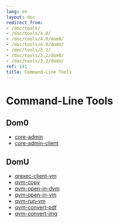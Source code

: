 ```yaml
---
lang: en
layout: doc
redirect_from:
- /doc/tools/
- /doc/tools/4.0/
- /doc/tools/4.0/dom0/
- /doc/tools/4.0/domU/
- /doc/tools/3.2/
- /doc/tools/3.2/dom0/
- /doc/tools/3.2/domU/
ref: 141
title: Command-Line Tools
---
```


Command-Line Tools
==================

Dom0
----

* [core-admin](https://dev.qubes-os.org/projects/core-admin/en/latest/manpages/)
* [core-admin-client](https://dev.qubes-os.org/projects/core-admin-client/en/latest/manpages/)

DomU
----

* [qrexec-client-vm](https://github.com/QubesOS/qubes-core-qrexec/blob/master/agent/qrexec-client-vm.rst)
* [qvm-copy](https://github.com/QubesOS/qubes-core-agent-linux/blob/master/doc/vm-tools/qvm-copy.rst)
* [qvm-open-in-dvm](https://github.com/QubesOS/qubes-core-agent-linux/blob/master/doc/vm-tools/qvm-open-in-dvm.rst)
* [qvm-open-in-vm](https://github.com/QubesOS/qubes-core-agent-linux/blob/master/doc/vm-tools/qvm-open-in-vm.rst)
* [qvm-run-vm](https://github.com/QubesOS/qubes-core-agent-linux/blob/master/doc/vm-tools/qvm-run-vm.rst)
* [qvm-convert-pdf](https://github.com/QubesOS/qubes-app-linux-pdf-converter/blob/master/README.md)
* [qvm-convert-img](https://github.com/QubesOS/qubes-app-linux-img-converter/blob/master/README.md)
